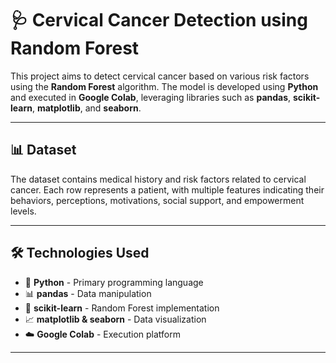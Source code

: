 # 🩺 Cervical Cancer Detection using Random Forest

This project aims to detect cervical cancer based on various risk factors using the **Random Forest** algorithm. The model is developed using **Python** and executed in **Google Colab**, leveraging libraries such as **pandas**, **scikit-learn**, **matplotlib**, and **seaborn**.

---

## 📊 Dataset
The dataset contains medical history and risk factors related to cervical cancer. Each row represents a patient, with multiple features indicating their behaviors, perceptions, motivations, social support, and empowerment levels.

---

## 🛠️ Technologies Used
- 🐍 **Python** - Primary programming language  
- 📊 **pandas** - Data manipulation  
- 🧠 **scikit-learn** - Random Forest implementation  
- 📈 **matplotlib & seaborn** - Data visualization  
- ☁️ **Google Colab** - Execution platform

---

